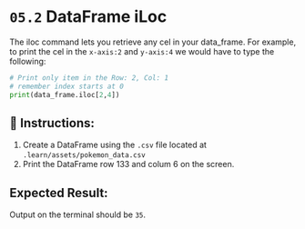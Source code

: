 # `05.2` DataFrame iLoc

The iloc command lets you retrieve any cel in your data_frame. For example, to print the cel in the `x-axis:2` and `y-axis:4` we would have to type the following:

```python
# Print only item in the Row: 2, Col: 1
# remember index starts at 0
print(data_frame.iloc[2,4])
```

## 📝 Instructions:
1. Create a DataFrame using the `.csv` file located at `.learn/assets/pokemon_data.csv`
2. Print the DataFrame row 133 and colum 6 on the screen.

## Expected Result:

Output on the terminal should be `35`.